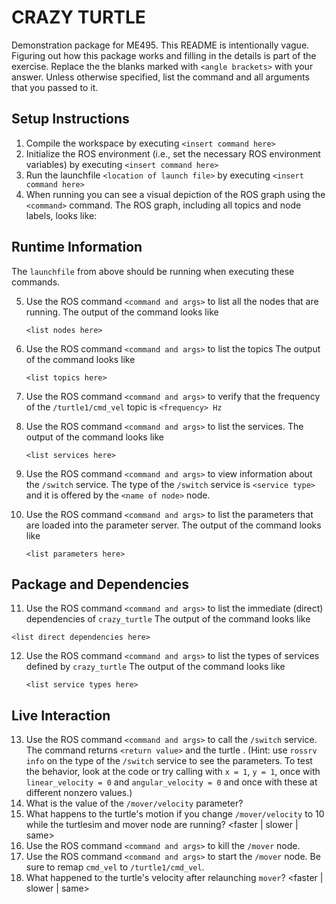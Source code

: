 # CRAZY TURTLE
Demonstration package for ME495.
This README is intentionally vague.
Figuring out how this package works and filling in the details is part of the
exercise. Replace the the blanks marked with `<angle brackets>` with your answer.
Unless otherwise specified, list the command and all arguments that you passed to it.

## Setup Instructions
1. Compile the workspace by executing `<insert command here>`
2. Initialize the ROS environment (i.e., set the necessary ROS environment variables) by executing `<insert command here>`
3. Run the launchfile `<location of launch file>` by executing `<insert command here>`
4. When running you can see a visual depiction of the ROS graph using the `<command>` command.
   The ROS graph, including all topics and node labels, looks like:
   ![<The ROS Graph>](<path_to_image_here_include_image_in_your_repository>)

## Runtime Information
The `launchfile` from above should be running when executing these commands.

5. Use the ROS command `<command and args>` to list all the nodes that are running.
   The output of the command looks like
   ```
   <list nodes here>
   ```
6. Use the ROS command `<command and args>` to list the topics
   The output of the command looks like
   ```
   <list topics here>
   ```

7. Use the ROS command `<command and args>` to verify that the frequency of
   the `/turtle1/cmd_vel` topic is `<frequency> Hz`

8. Use the ROS command `<command and args>` to list the services.
   The output of the command looks like
   ```
   <list services here>
   ```
9. Use the ROS command `<command and args>` to view information about the `/switch` service.
   The type of the `/switch` service is `<service type>` and it is offered by
   the `<name of node>` node.

10. Use the ROS command `<command and args>` to list the parameters that are loaded
    into the parameter server.
    The output of the command looks like
    ```
    <list parameters here>
    ```

## Package and Dependencies
11. Use the ROS command `<command and args>` to list the immediate (direct) dependencies of `crazy_turtle`
   The output of the command looks like
   ```
   <list direct dependencies here>
   ```
12. Use the ROS command `<command and args>` to list the types of services defined by `crazy_turtle`
    The output of the command looks like
    ```
    <list service types here>
    ```
## Live Interaction
13. Use the ROS command `<command and args>` to call the `/switch` service.
    The command returns `<return value>` and the turtle <brief description of what the turtle does>.
    (Hint: use `rossrv info` on the type of the `/switch` service to see the parameters.
     To test the behavior, look at the code or try calling with `x = 1`, `y = 1`, once with `linear_velocity = 0` and `angular_velocity = 0` and once with these at different nonzero values.)
14. What is the value of the `/mover/velocity` parameter? <value here>
15. What happens to the turtle's motion if you change `/mover/velocity` to 10 while the turtlesim and mover node are running? <faster | slower | same>
16. Use the ROS command `<command and args>` to kill the `/mover` node.
17. Use the ROS command `<command and args>` to start the `/mover` node. Be sure to
    remap `cmd_vel` to `/turtle1/cmd_vel`.
18. What happened to the turtle's velocity after relaunching `mover`? <faster | slower | same>